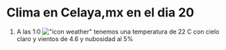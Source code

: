 # Clima en Celaya,mx en el dia 20

1. A las 1:0 !["icon weather"](http://openweathermap.org/img/w/01n.png) tenemos una temperatura de 22 C con cielo claro y  vientos de 4.6 y nubosidad al 5%
